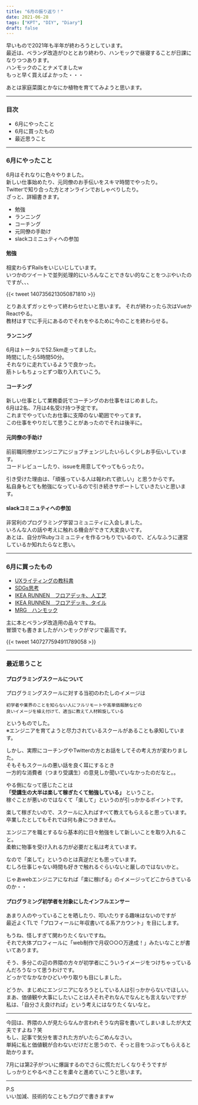 ```yaml
---
title: "6月の振り返り！"
date: 2021-06-28
tags: ["KPT", "DIY", "Diary"]
draft: false
---
```


早いもので2021年も半年が終わろうとしています。  
最近は、ベランダ改造がひととおり終わり、ハンモックで昼寝することが日課になりつつあります。  
ハンモックのことナメてましたw  
もっと早く買えばよかった・・・  

あとは家庭菜園とかなにか植物を育ててみようと思います。  

---

### 目次

- 6月にやったこと
- 6月に買ったもの
- 最近思うこと

---

### 6月にやったこと

6月はそれなりに色々やりました。  
新しい仕事始めたり、元同僚のお手伝いをスキマ時間でやったり。  
Twitterで知り合った方とオンラインでおしゃべりしたり。  
ざっと、詳細書きます。  

- 勉強
- ランニング
- コーチング
- 元同僚の手助け
- slackコミニュティへの参加

#### 勉強

相変わらずRailsをいじいじしています。  
いつかのツイートで並列処理的にいろんなことできない的なことをつぶやいたのですが、、、

{{< tweet 1407356213050871810 >}}

とりあえずガッとやって終わらせたいと思います。
それが終わったら次はVueかReactやる。  
教材はすでに手元にあるのでそれをやるために今のことを終わらせる。  

#### ランニング

6月はトータルで52.5km走ってました。  
時間にしたら5時間50分。  
それなりに走れているようで良かった。  
筋トレもちょっとずつ取り入れていこう。  

#### コーチング

新しい仕事として業務委託でコーチングのお仕事をはじめました。  
6月は2名、7月は4名受け持つ予定です。  
これまでやっていたお仕事に支障のない範囲でやってます。  
この仕事をやりだして思うことがあったのでそれは後半に。  

#### 元同僚の手助け

前前職同僚がエンジニアにジョブチェンジしたいらしく少しお手伝いしています。  
コードレビューしたり、issueを用意してやってもらったり。  

引き受けた理由は、「頑張っている人は報われて欲しい」と思うからです。  
私自身もとても勉強になっているので引き続きサポートしていきたいと思います。  

#### slackコミニュティへの参加

非営利のプログラミング学習コミュニティに入会しました。  
いろんな人の話や考えに触れる機会ができて大変良いです。  
あとは、自分がRubyコミュニティを作るつもりでいるので、どんなふうに運営しているか知れたらなと思い。  

---

### 6月に買ったもの

- [UXライティングの教科書](https://www.shoeisha.co.jp/book/detail/9784798167336)
- [SDGs思考](https://book.impress.co.jp/books/1119101160)
- [IKEA RUNNEN　フロアデッキ、人工芝](https://www.amazon.co.jp/gp/product/B07BC8KNZP/ref=ppx_yo_dt_b_asin_title_o01_s00?ie=UTF8&psc=1)
- [IKEA RUNNEN　フロアデッキ、タイル](https://www.amazon.co.jp/gp/product/B00K4ME90G/ref=ppx_yo_dt_b_asin_title_o02_s00?ie=UTF8&psc=1)
- [MRG　ハンモック](https://www.amazon.co.jp/gp/product/B072BMFKB7/ref=ppx_yo_dt_b_asin_title_o00_s00?ie=UTF8&psc=1)

主に本とベランダ改造用の品々ですね。  
冒頭でも書きましたがハンモックがマジで最高です。  

{{< tweet 1407277594911789058 >}}

---

### 最近思うこと

#### プログラミングスクールについて

プログラミングスクールに対する当初のわたしのイメージは  

```text
初学者や業界のことを知らない人にフルリモートや高単価報酬などの
良いイメージを植え付けて、適当に教えて人材斡旋している
```

というものでした。  
※エンジニアを育てようと尽力されているスクールがあることも承知しています。  

しかし、実際にコーチングやTwitterの方とお話をしてその考え方が変わりました。  
そもそもスクールの悪い話を良く耳にするとき  
一方的な消費者（つまり受講生）の意見しか聞いていなかったのだなと。。  

やる側になって感じたことは  
**「受講生の大半は楽して稼ぎたくて勉強している」** ということ。  
稼ぐことが悪いのではなくて「楽して」というのが引っかかるポイントです。  

楽して稼ぎたいので、スクールに入ればすべて教えてもらえると思っています。  
卒業したとしてもそれでは何も身につきません。  

エンジニアを職とするなら基本的に日々勉強をして新しいことを取り入れること。  
柔軟に物事を受け入れる力が必要だと私は考えています。  

なので「楽して」というのとは真逆だとも思っています。  
むしろ仕事じゃない時間も好きで触れるぐらいないと厳しのではないかと。  

じゃあwebエンジニアになれば「楽に稼げる」のイメージってどこからきているのか・・  

#### プログラミング初学者を対象にしたインフルエンサー

あまり人のやっていることを晒したり、叩いたりする趣味はないのですが  
最近よくTLで「プロフィールに年収書いてる系アカウント」を目にします。  

もうね、怪しすぎて関わりたくないですね。  
それで大体プロフィールに「web制作で月収○○○万達成！」みたいなことが書いてあります。  

そう、多分この辺の界隈の方々が初学者にこういうイメージをつけちゃっているんだろうなって思うわけです。  
どっかでなかなかひどいやり取りも目にしました。  

どうか、まじめにエンジニアになろうとしている人は引っかからないでほしい。  
まあ、価値観や大事にしたいことは人それぞれなんでなんとも言えないですが  
私は、「自分さえ良ければ」という考えにはなりたくないなと。  

---

今回は、界隈の人が見たらなんか言われそうな内容を書いてしまいましたが大丈夫ですよね？笑  
もし、記事で気分を害された方がいたらごめんなさい。  
単純に私と価値観が合わないだけだと思うので、そっと目をつぶってもらえると助かります。  

7月には第2子がついに爆誕するのでさらに慌ただしくなりそうですが  
しっかりとやるべきことを粛々と進めていこうと思います。  

---

P.S  
いい加減、技術的なこともブログで書きますw
